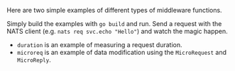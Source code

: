 Here are two simple examples of different types of middleware functions.

Simply build the examples with `go build` and run. Send a request with the NATS client (e.g. `nats req svc.echo "Hello"`) and watch the magic happen.

 * `duration` is an example of measuring a request duration.
 * `microreq` is an example of data modification using the `MicroRequest` and `MicroReply`.
